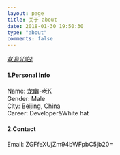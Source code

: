 ```yaml
---
layout: page
title: 关于 about
date: 2018-01-30 19:50:30
type: "about"
comments: false
---
```

[欢迎光临!](https://kevin-richael.github.io)

#### 1.Personal Info
Name: 龙幽-老K  
Gender: Male  
City: Beijing, China  
Career: Developer&White hat  


#### 2.Contact
Email: ZGFfeXUjZm94bWFpbC5jb20=